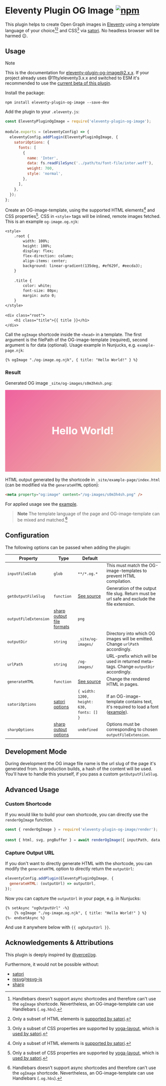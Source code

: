 # Eleventy Plugin OG Image [![npm](https://img.shields.io/npm/v/eleventy-plugin-og-image?color=blue)](https://www.npmjs.com/package/eleventy-plugin-og-image)

This plugin helps to create Open Graph images in [Eleventy](https://www.11ty.dev/) using a template language of your choice[^1][^2] and CSS[^3] via [satori](https://github.com/vercel/satori). No headless browser will be harmed 😉.

## Usage

> [!NOTE]
> This is the documentation for eleventy-plugin-og-image@2.x.x. If your project already uses @11ty/eleventy3.x.x and switched to ESM it's recommended to use the [current beta of this plugin](https://github.com/KiwiKilian/eleventy-plugin-og-image/tree/beta).

Install the package:

```shell
npm install eleventy-plugin-og-image --save-dev
```

Add the plugin to your `.eleventy.js`:

```js
const EleventyPluginOgImage = require('eleventy-plugin-og-image');

module.exports = (eleventyConfig) => {
  eleventyConfig.addPlugin(EleventyPluginOgImage, {
    satoriOptions: {
      fonts: [
        {
          name: 'Inter',
          data: fs.readFileSync('../path/to/font-file/inter.woff'),
          weight: 700,
          style: 'normal',
        },
      ],
    },
  });
};
```

Create an OG-image-template, using the supported HTML elements[^2] and CSS properties[^3]. CSS in `<style>` tags will be inlined, remote images fetched. This is an example `og-image.og.njk`:

```njk
<style>
    .root {
        width: 100%;
        height: 100%;
        display: flex;
        flex-direction: column;
        align-items: center;
        background: linear-gradient(135deg, #ef629f, #eecda3);
    }

    .title {
        color: white;
        font-size: 80px;
        margin: auto 0;
    }
</style>

<div class="root">
    <h1 class="title">{{ title }}</h1>
</div>
```

Call the `ogImage` shortcode inside the `<head>` in a template. The first argument is the filePath of the OG-image-template (required), second argument is for data (optional). Usage example in Nunjucks, e.g. `example-page.njk`:

```njk
{% ogImage "./og-image.og.njk", { title: "Hello World!" } %}
```

### Result

Generated OG image `_site/og-images/s0m3h4sh.png`:

![Generated OG image](./assets/og-image.png)

HTML output generated by the shortcode in `_site/example-page/index.html` (can be modified via the `generateHTML` option):

```html
<meta property="og:image" content="/og-images/s0m3h4sh.png" />
```

For applied usage see the [example](./example).

> **Note**
> The template language of the page and OG-image-template can be mixed and matched.[^1]

## Configuration

The following options can be passed when adding the plugin:

| Property              | Type                                                                                                       | Default                                   |                                                                                             |
|-----------------------|------------------------------------------------------------------------------------------------------------|-------------------------------------------|---------------------------------------------------------------------------------------------|
| `inputFileGlob`       | `glob`                                                                                                     | `**/*.og.*`                               | This must match the OG-image-templates to prevent HTML compilation.                         |
| `getOutputFileSlug`   | `function`                                                                                                 | [See source](src/mergeOptions.js)         | Generation of the output file slug. Return must be url safe and exclude the file extension. |
| `outputFileExtension` | [sharp output file formats](https://sharp.pixelplumbing.com/api-output#toformat)                           | `png`                                     |                                                                                             |
| `outputDir`           | `string`                                                                                                   | `_site/og-images/`                        | Directory into which OG images will be emitted. Change `urlPath` accordingly.               |
| `urlPath`             | `string`                                                                                                   | `/og-images/`                             | URL-prefix which will be used in returned meta-tags. Change `outputDir` accordingly.        |
| `generateHTML`        | `function`                                                                                                 | [See source](src/mergeOptions.js)         | Change the rendered HTML in pages.                                                          |
| `satoriOptions`       | [satori options](https://github.com/search?q=repo:vercel/satori+%22export+type+SatoriOptions%22&type=code) | `{ width: 1200, height: 630, fonts: [] }` | If an OG-image-template contains text, it's required to load a font ([example](#usage)).    |
| `sharpOptions`        | [sharp output options](https://sharp.pixelplumbing.com/api-output#toformat)                                | `undefined`                               | Options must be corresponding to chosen `outputFileExtension`.                              |

## Development Mode

During development the OG image file name is the url slug of the page it's generated from. In production builds, a hash of the content will be used. You'll have to handle this yourself, if you pass a custom `getOutputFileSlug`.

## Advanced Usage

### Custom Shortcode

If you would like to build your own shortcode, you can directly use the `renderOgImage` function.

```js
const { renderOgImage } = require('eleventy-plugin-og-image/render');

const { html, svg, pngBuffer } = await renderOgImage({ inputPath, data, satoriOptions, templateConfig });
```

### Capture Output URL

If you don't want to directly generate HTML with the shortcode, you can modify the `generateHTML` option to directly return the `outputUrl`:

```js
eleventyConfig.addPlugin(EleventyPluginOgImage, {
  generateHTML: (outputUrl) => outputUrl,
});
```

Now you can capture the `outputUrl` in your page, e.g. in Nunjucks:

```njk
{% setAsync "ogOutputUrl" -%}
    {% ogImage "./og-image.og.njk", { title: "Hello World!" } %}
{%- endsetAsync %}
```

And use it anywhere below with `{{ ogOutputUrl }}`.

## Acknowledgements & Attributions

This plugin is deeply inspired by [@vercel/og](https://vercel.com/docs/concepts/functions/edge-functions/og-image-generation).

Furthermore, it would not be possible without:

- [satori](https://github.com/vercel/satori)
- [resvg](https://github.com/RazrFalcon/resvg/)/[resvg-js](https://github.com/yisibl/resvg-js)
- [sharp](https://github.com/lovell/sharp)

[^1]: Handlebars doesn't support async shortcodes and therefore can't use the `ogImage` shortcode. Nevertheless, an OG-image-template can use Handlebars (`.og.hbs`).
[^2]: Only a subset of HTML elements is [supported by satori](https://github.com/vercel/satori#html-elements).
[^3]: Only a subset of CSS properties are supported by [yoga-layout](https://github.com/facebook/yoga), which is [used by satori](https://github.com/vercel/satori#css).
